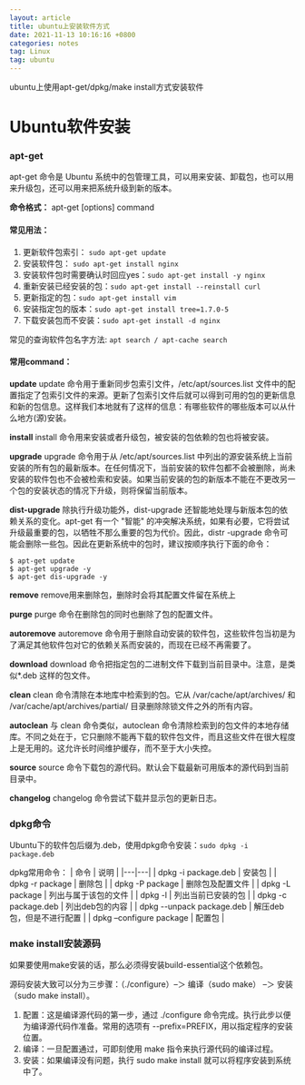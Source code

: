 ```yaml
---
layout: article
title: ubuntu上安装软件方式
date: 2021-11-13 10:16:16 +0800
categories: notes
tag: Linux
tag: ubuntu
---
```

ubuntu上使用apt-get/dpkg/make install方式安装软件
<!--more-->


# Ubuntu软件安装
### apt-get
apt-get 命令是 Ubuntu 系统中的包管理工具，可以用来安装、卸载包，也可以用来升级包，还可以用来把系统升级到新的版本。
  
**命令格式：**
apt-get [options] command

#### 常见用法：
1. 更新软件包索引： `sudo apt-get update`
2. 安装软件包： `sudo apt-get install nginx`
3. 安装软件包时需要确认时回应yes：`sudo apt-get install -y nginx`
4. 重新安装已经安装的包：`sudo apt-get install --reinstall curl`
5. 更新指定的包：`sudo apt-get install vim`
6. 安装指定包的版本：`sudo apt-get install tree=1.7.0-5`
7. 下载安装包而不安装：`sudo apt-get install -d nginx`

常见的查询软件包名字方法: `apt search / apt-cache search` 


#### 常用command：

**update**
update 命令用于重新同步包索引文件，/etc/apt/sources.list 文件中的配置指定了包索引文件的来源。更新了包索引文件后就可以得到可用的包的更新信息和新的包信息。这样我们本地就有了这样的信息：有哪些软件的哪些版本可以从什么地方(源)安装。

**install**
install 命令用来安装或者升级包，被安装的包依赖的包也将被安装。

**upgrade**
upgrade 命令用于从 /etc/apt/sources.list 中列出的源安装系统上当前安装的所有包的最新版本。在任何情况下，当前安装的软件包都不会被删除，尚未安装的软件包也不会被检索和安装。如果当前安装的包的新版本不能在不更改另一个包的安装状态的情况下升级，则将保留当前版本。

**dist-upgrade**
除执行升级功能外，dist-upgrade 还智能地处理与新版本包的依赖关系的变化。apt-get 有一个 "智能" 的冲突解决系统，如果有必要，它将尝试升级最重要的包，以牺牲不那么重要的包为代价。因此，distr -upgrade 命令可能会删除一些包。因此在更新系统中的包时，建议按顺序执行下面的命令：
```shell
$ apt-get update
$ apt-get upgrade -y
$ apt-get dis-upgrade -y
```
**remove**
remove用来删除包，删除时会将其配置文件留在系统上

**purge**
purge 命令在删除包的同时也删除了包的配置文件。

**autoremove**
autoremove 命令用于删除自动安装的软件包，这些软件包当初是为了满足其他软件包对它的依赖关系而安装的，而现在已经不再需要了。

**download**
download 命令把指定包的二进制文件下载到当前目录中。注意，是类似*.deb 这样的包文件。

**clean**
clean 命令清除在本地库中检索到的包。它从 /var/cache/apt/archives/ 和 /var/cache/apt/archives/partial/ 目录删除除锁文件之外的所有内容。

**autoclean**
与 clean 命令类似，autoclean 命令清除检索到的包文件的本地存储库。不同之处在于，它只删除不能再下载的软件包文件，而且这些文件在很大程度上是无用的。这允许长时间维护缓存，而不至于大小失控。

**source**
source 命令下载包的源代码。默认会下载最新可用版本的源代码到当前目录中。

**changelog**
changelog 命令尝试下载并显示包的更新日志。


### dpkg命令
Ubuntu下的软件包后缀为.deb，使用dpkg命令安装：`sudo dpkg -i package.deb`

dpkg常用命令：
| 命令 | 说明 |
|---|---|
| dpkg -i package.deb | 安装包 |
| dpkg -r package | 删除包 |
| dpkg -P package | 删除包及配置文件 |
| dpkg -L package | 列出与属于该包的文件 |
| dpkg -l | 列出当前已安装的包 |
| dpkg -c package.deb | 列出deb包的内容 |
| dpkg --unpack package.deb | 解压deb包，但是不进行配置 |
| dpkg –configure package | 配置包 |


### make install安装源码
如果要使用make安装的话，那么必须得安装build-essential这个依赖包。  

源码安装大致可以分为三步骤：（./configure）–＞ 编译（sudo make） –＞ 安装（sudo make install）。
1. 配置：这是编译源代码的第一步，通过 ./configure 命令完成。执行此步以便为编译源代码作准备。常用的选项有 --prefix=PREFIX，用以指定程序的安装位置。  
2. 编译：一旦配置通过，可即刻使用 make 指令来执行源代码的编译过程。  
3. 安装：如果编译没有问题，执行 sudo make install 就可以将程序安装到系统中了。
